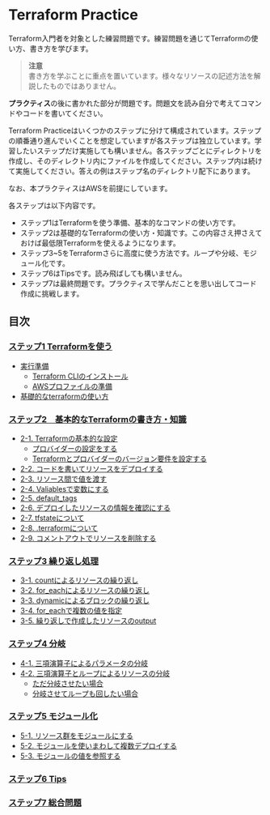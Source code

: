 # Terraform Practice

Terraform入門者を対象とした練習問題です。練習問題を通じてTerraformの使い方、書き方を学びます。

> **注意**  
> 書き方を学ぶことに重点を置いています。様々なリソースの記述方法を解説したものではありません。

**プラクティス**の後に書かれた部分が問題です。問題文を読み自分で考えてコマンドやコードを書いてください。

Terraform Practiceはいくつかのステップに分けて構成されています。ステップの順番通り進んでいくことを想定していますが各ステップは独立しています。学習したいステップだけ実施しても構いません。各ステップごとにディレクトリを作成し、そのディレクトリ内にファイルを作成してください。ステップ内は続けて実施してください。答えの例はステップ名のディレクトリ配下にあります。

なお、本プラクティスはAWSを前提にしています。

各ステップは以下内容です。

- ステップ1はTerraformを使う準備、基本的なコマンドの使い方です。
- ステップ2は基礎的なTerraformの使い方・知識です。この内容さえ押さえておけば最低限Terraformを使えるようになります。
- ステップ3~5をTerraformさらに高度に使う方法です。ループや分岐、モジュール化です。
- ステップ6はTipsです。読み飛ばしても構いません。
- ステップ7は最終問題です。プラクティスで学んだことを思い出してコード作成に挑戦します。

## 目次

### [ステップ1 Terraformを使う](./step1-inital/README.md)
  - [実行準備](./step1-inital/README.md#実行準備)
    - [Terraform CLIのインストール](./step1-inital/README.md#terraform-cliのインストール)
    - [AWSプロファイルの準備](./step1-inital/README.md#awsプロファイルの準備)
  - [基礎的なterraformの使い方](./step1-inital/README.md#基礎的なterraformの使い方)
### [ステップ2　基本的なTerraformの書き方・知識](./step2-basic/README.md)
  - [2-1. Terraformの基本的な設定](./step2-basic/README.md#2-1-terraformの基本的な設定)
    - [プロバイダーの設定をする](./step2-basic/README.md#プロバイダーの設定をする)
    - [Terraformとプロバイダーのバージョン要件を設定する](./step2-basic/README.md#terraformとプロバイダーのバージョン要件を設定する)
  - [2-2. コードを書いてリソースをデプロイする](./step2-basic/README.md#2-2-コードを書いてリソースをデプロイする)
  - [2-3. リソース間で値を渡す](./step2-basic/README.md#2-3-リソース間で値を渡す)
  - [2-4. Valiablesで変数にする](./step2-basic/README.md#2-4-valiablesで変数にする)
  - [2-5. default\_tags](./step2-basic/README.md#2-5-default_tags)
  - [2-6. デプロイしたリソースの情報を確認にする](./step2-basic/README.md#2-6-デプロイしたリソースの情報を確認にする)
  - [2-7. tfstateについて](./step2-basic/README.md#2-7-tfstateについて)
  - [2-8. .terraformについて](./step2-basic/README.md#2-8-terraformについて)
  - [2-9. コメントアウトでリソースを削除する](./step2-basic/README.md#2-9-コメントアウトでリソースを削除する)
### [ステップ3 繰り返し処理](./step3-loop/README.md)
  - [3-1. countによるリソースの繰り返し](./step3-loop/README.md#3-1-countによるリソースの繰り返し)
  - [3-2. for\_eachによるリソースの繰り返し](./step3-loop/README.md#3-2-for_eachによるリソースの繰り返し)
  - [3-3. dynamicによるブロックの繰り返し](./step3-loop/README.md#3-3-dynamicによるブロックの繰り返し)
  - [3-4. for\_eachで複数の値を指定](./step3-loop/README.md#3-4-for_eachで複数の値を指定)
  - [3-5. 繰り返しで作成したリソースのoutput](./step3-loop/README.md#3-5-繰り返しで作成したリソースのoutput)
### [ステップ4 分岐](./step4-if/README.md)
  - [4-1. 三項演算子によるパラメータの分岐](./step4-if/README.md#4-1-三項演算子によるパラメータの分岐)
  - [4-2. 三項演算子とループによるリソースの分岐](./step4-if/README.md#4-2-三項演算子とループによるリソースの分岐)
    - [ただ分岐させたい場合](./step4-if/README.md#ただ分岐させたい場合)
    - [分岐させてループも回したい場合](./step4-if/README.md#分岐させてループも回したい場合)
### [ステップ5 モジュール化](./step5-module/README.md)
  - [5-1. リソース群をモジュールにする](./step5-module/README.md#5-1-リソース群をモジュールにする)
  - [5-2. モジュールを使いまわして複数デプロイする](./step5-module/README.md#5-2-モジュールを使いまわして複数デプロイする)
  - [5-3. モジュールの値を参照する](./step5-module/README.md#5-3-モジュールの値を参照する)
### [ステップ6 Tips](./step6-tips/README.md)
### [ステップ7 総合問題](./step7-test/README.md)